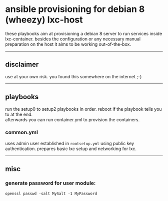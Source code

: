 # ansible provisioning for debian 8 (wheezy) lxc-host

these playbooks aim at provisioning a debian 8 server to run services inside lxc-container.
besides the configuration or any necessary manual preparation on the host it aims to be working out-of-the-box.

---

## disclaimer

use at your own risk. you found this somewhere on the internet ;-)

---

## playbooks

run the setup0 to setup2 playbooks in order. reboot if the playbook tells you to at the end.  
afterwards you can run container.yml to provision the containers.
  
### common.yml

uses admin user established in `rootsetup.yml` using public key authentication. prepares basic lxc setup and networking for lxc.

---

## misc

### generate password for user module:
    openssl passwd -salt MySalt -1 MyPassword